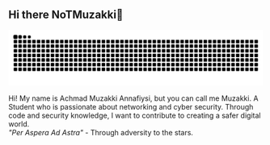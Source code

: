 ## Hi there NoTMuzakki👋

![GitHub Snake Animation](https://raw.githubusercontent.com/notmuzakki/notmuzakki/refs/heads/output/github-snake-dark.svg)

 <p>Hi! My name is Achmad Muzakki Annafiysi, but you can call me Muzakki. A Student who is passionate about networking and cyber security. 
                    Through code and security knowledge, I want to contribute to creating a safer digital world.<br>
                <em>"Per Aspera Ad Astra"</em> - Through adversity to the stars.</p>
<!--
**notmuzakki/notmuzakki** is a ✨ _special_ ✨ repository because its `README.md` (this file) appears on your GitHub profile.

Here are some ideas to get you started:

- 🔭 I’m currently working on ...
- 🌱 I’m currently learning ...
- 👯 I’m looking to collaborate on ...
- 🤔 I’m looking for help with ...
- 💬 Ask me about ...
- 📫 How to reach me: ...
- 😄 Pronouns: ...
- ⚡ Fun fact: ...
-->
